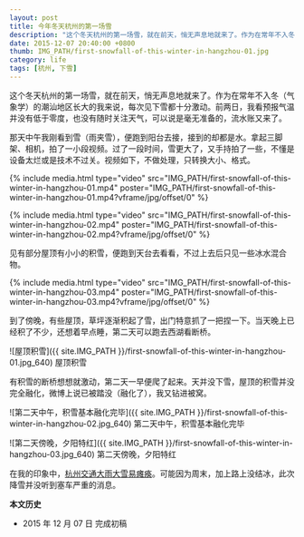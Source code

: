 ```yaml
---
layout: post
title: 今年冬天杭州的第一场雪
description: "这个冬天杭州的第一场雪，就在前天，悄无声息地就来了。作为在常年不入冬（气象学）的潮汕地区长大的我来说，每次见下雪都十分激动。前两日，我看预报气温并没有低于零度，也没有随时关注天气，可以说是毫无准备的，流水账又来了。"
date: 2015-12-07 20:40:00 +0800
thumb: IMG_PATH/first-snowfall-of-this-winter-in-hangzhou-01.jpg
category: life
tags: [杭州, 下雪]
---
```


这个冬天杭州的第一场雪，就在前天，悄无声息地就来了。作为在常年不入冬（气象学）的潮汕地区长大的我来说，每次见下雪都十分激动。前两日，我看预报气温并没有低于零度，也没有随时关注天气，可以说是毫无准备的，流水账又来了。

那天中午我刚看到雪（雨夹雪），便跑到阳台去接，接到的却都是水。拿起三脚架、相机，拍了一小段视频。过了一段时间，雪更大了，又手持拍了一些，不懂是设备太烂或是技术不过关。视频如下，不做处理，只转换大小、格式。

{% include media.html type="video" src="IMG_PATH/first-snowfall-of-this-winter-in-hangzhou-01.mp4" poster="IMG_PATH/first-snowfall-of-this-winter-in-hangzhou-01.mp4?vframe/jpg/offset/0" %}

{% include media.html type="video" src="IMG_PATH/first-snowfall-of-this-winter-in-hangzhou-02.mp4" poster="IMG_PATH/first-snowfall-of-this-winter-in-hangzhou-02.mp4?vframe/jpg/offset/0" %}

见有部分屋顶有小小的积雪，便跑到天台去看看，不过上去后只见一些冰水混合物。

{% include media.html type="video" src="IMG_PATH/first-snowfall-of-this-winter-in-hangzhou-03.mp4" poster="IMG_PATH/first-snowfall-of-this-winter-in-hangzhou-03.mp4?vframe/jpg/offset/0" %}

到了傍晚，有些屋顶，草坪逐渐积起了雪，出门特意抓了一把捏一下。当天晚上已经积了不少，还想着早点睡，第二天可以跑去西湖看断桥。

![屋顶积雪]({{ site.IMG_PATH }}/first-snowfall-of-this-winter-in-hangzhou-01.jpg_640)
屋顶积雪

有积雪的断桥想想就激动，第二天一早便爬了起来。天并没下雪，屋顶的积雪并没完全融化，微博上说已被踏没（融化了），我又钻进被窝。

![第二天中午，积雪基本融化完毕]({{ site.IMG_PATH }}/first-snowfall-of-this-winter-in-hangzhou-02.jpg_640)
第二天中午，积雪基本融化完毕

![第二天傍晚，夕阳特红]({{ site.IMG_PATH }}/first-snowfall-of-this-winter-in-hangzhou-03.jpg_640)
第二天傍晚，夕阳特红

在我的印象中，[杭州交通大雨大雪易瘫痪](/about-the-road-traffic-in-hangzhou-when-its-raining-or-snowing.html)。可能因为周末，加上路上没结冰，此次降雪并没听到塞车严重的消息。

**本文历史**

* 2015 年 12 月 07 日 完成初稿
